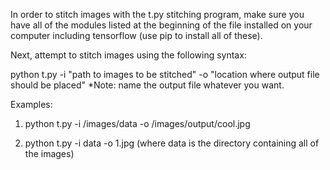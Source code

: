 In order to stitch images with the t.py stitching program, make sure you have all of the modules listed at the beginning of the
file installed on your computer including tensorflow (use pip to install all of these).

Next, attempt to stitch images using the following syntax:

python t.py -i "path to images to be stitched" -o "location where output file should be placed"
*Note: name the output file whatever you want.


Examples:

1. python t.py -i /images/data -o /images/output/cool.jpg

2. python t.py -i data -o 1.jpg (where data is the directory containing all of the images)
